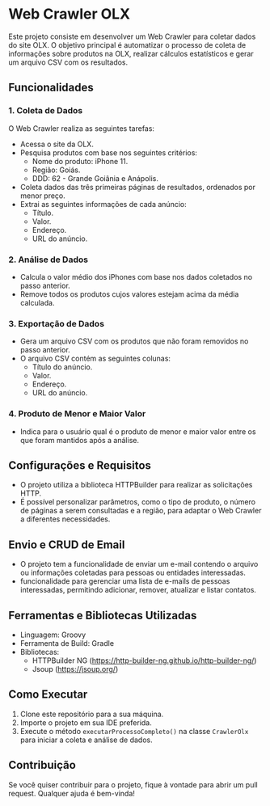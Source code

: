 # Web Crawler OLX

Este projeto consiste em desenvolver um Web Crawler para coletar dados do site OLX. O objetivo principal é automatizar o processo de coleta de informações sobre produtos na OLX, realizar cálculos estatísticos e gerar um arquivo CSV com os resultados.

## Funcionalidades

### 1. Coleta de Dados

O Web Crawler realiza as seguintes tarefas:

- Acessa o site da OLX.
- Pesquisa produtos com base nos seguintes critérios:
  - Nome do produto: iPhone 11.
  - Região: Goiás.
  - DDD: 62 - Grande Goiânia e Anápolis.
- Coleta dados das três primeiras páginas de resultados, ordenados por menor preço.
- Extrai as seguintes informações de cada anúncio:
  - Título.
  - Valor.
  - Endereço.
  - URL do anúncio.

### 2. Análise de Dados

- Calcula o valor médio dos iPhones com base nos dados coletados no passo anterior.
- Remove todos os produtos cujos valores estejam acima da média calculada.

### 3. Exportação de Dados

- Gera um arquivo CSV com os produtos que não foram removidos no passo anterior.
- O arquivo CSV contém as seguintes colunas:
  - Título do anúncio.
  - Valor.
  - Endereço.
  - URL do anúncio.

### 4. Produto de Menor e Maior Valor

- Indica para o usuário qual é o produto de menor e maior valor entre os que foram mantidos após a análise.

## Configurações e Requisitos

- O projeto utiliza a biblioteca HTTPBuilder para realizar as solicitações HTTP.
- É possível personalizar parâmetros, como o tipo de produto, o número de páginas a serem consultadas e a região, para adaptar o Web Crawler a diferentes necessidades.

## Envio e CRUD de Email

- O projeto tem a funcionalidade de enviar um e-mail contendo o arquivo ou informações coletadas para pessoas ou entidades interessadas.
- funcionalidade  para gerenciar uma lista de e-mails de pessoas interessadas, permitindo adicionar, remover, atualizar e listar contatos.

  
## Ferramentas e Bibliotecas Utilizadas

- Linguagem: Groovy
- Ferramenta de Build: Gradle
- Bibliotecas:
  - HTTPBuilder NG (https://http-builder-ng.github.io/http-builder-ng/)
  - Jsoup (https://jsoup.org/)

## Como Executar

1. Clone este repositório para a sua máquina.
2. Importe o projeto em sua IDE preferida.
3. Execute o método `executarProcessoCompleto()` na classe `CrawlerOlx` para iniciar a coleta e análise de dados.


## Contribuição

Se você quiser contribuir para o projeto, fique à vontade para abrir um pull request. Qualquer ajuda é bem-vinda!
